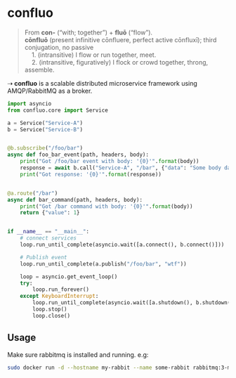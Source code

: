 # confluo

> From **con-** ‎(“with; together”) + **fluō** ‎(“flow”). <br>
> **cōnfluō** ‎(present infinitive cōnfluere, perfect active cōnfluxī); third conjugation, no passive <br>
> &nbsp;&nbsp;&nbsp;&nbsp;1. (intransitive) I flow or run together, meet. <br>
> &nbsp;&nbsp;&nbsp;&nbsp;2. (intransitive, figuratively) I flock or crowd together, throng, assemble. <br>

⇢ **confluo** is a scalable distributed microservice framework using AMQP/RabbitMQ as a broker.

```python
import asyncio
from confluo.core import Service

a = Service("Service-A")
b = Service("Service-B")


@b.subscribe("/foo/bar")
async def foo_bar_event(path, headers, body):
    print("Got /foo/bar event with body: '{0}'".format(body))
    response = await b.call("Service-A", "/bar", {"data": "Some body data"})
    print("Got response: '{0}'".format(response))


@a.route("/bar")
async def bar_command(path, headers, body):
    print("Got /bar command with body: '{0}'".format(body))
    return {"value": 1}


if __name__ == "__main__":
    # connect services
    loop.run_until_complete(asyncio.wait([a.connect(), b.connect()]))

    # Publish event
    loop.run_until_complete(a.publish("/foo/bar", "wtf"))

    loop = asyncio.get_event_loop()
    try:
        loop.run_forever()
    except KeyboardInterrupt:
        loop.run_until_complete(asyncio.wait([a.shutdown(), b.shutdown()]))
        loop.stop()
        loop.close()

```

## Usage

Make sure rabbitmq is installed and running. e.g:

```bash
sudo docker run -d --hostname my-rabbit --name some-rabbit rabbitmq:3-management
```
